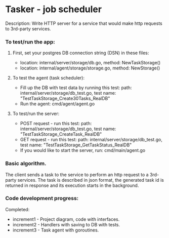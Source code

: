 # Tasker - job scheduler

Description: Write HTTP server for a service that would make http requests to 3rd-party services.

### To test/run the app:
1. First, set your postgres DB connection string (DSN) in these files:
   - location: internal/server/storage/db.go, method: NewTaskStorage()
   - location: internal/agent/storage/storage.go, method: NewStorage()

2. To test the agent (task scheduler):
   - Fill up the DB with test data by running this test: path: internal/server/storage/db_test.go, test name: "TestTaskStorage_Create30Tasks_RealDB"
   - Run the agent: cmd/agent/agent.go

3. To test/run the server:
   - POST request - run this test: path: internal/server/storage/db_test.go, test name: "TestTaskStorage_CreateTask_RealDB"
   - GET request - run this test: path: internal/server/storage/db_test.go, test name: "TestTaskStorage_GetTaskStatus_RealDB"
   - If you would like to start the server, run: cmd/main/agent.go

### Basic algorithm.
The client sends a task to the service to perform an http request to a 3rd-party services. The task is described in json format, the generated task id is returned in response and its execution starts in the background.

### Code development progress:

Completed:
- increment1 - Project diagram, code with interfaces.
- increment2 - Handlers with saving to DB with tests.
- increment3 - Task agent with goroutines.